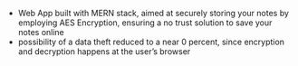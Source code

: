 - Web App built with MERN stack, aimed at securely storing your notes by employing AES Encryption, ensuring a no
trust solution to save your notes online
- possibility of a data theft reduced to a near 0 percent, since encryption and decryption happens at the user’s
browser
